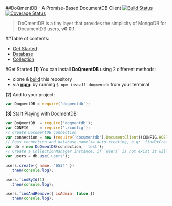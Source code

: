 ##DoQmentDB - A Promise-Based DocumentDB Client [![Build Status](https://travis-ci.org/a8m/doqmentdb.svg?branch=master)](https://travis-ci.org/a8m/doqmentdb) [![Coverage Status](https://coveralls.io/repos/a8m/doqmentdb/badge.png?branch=master)](https://coveralls.io/r/a8m/doqmentdb?branch=master)
> DoQmentDB is a tiny layer that provides the simplicity of MongoDB for DocumentDB users, **v0.0.1**.

##Table of contents:
- [Get Started](#get-started)
- [Database](#database)
- [Collection](#collection)

#Get Started
**(1)** You can install **DoQmentDB** using 2 different methods:  
- clone & [build](#developing) this repository
- via **[npm](https://www.npmjs.org/)**: by running `$ npm install doqmentdb` from your terminal

**(2)** Add to your project:  
```js
var DoqmentDB = require('doqmentdb');
```
**(3)** Start Playing with DoqmentDB:
```js
var DoQmentDB  = require('doqmentdb');
var CONFIG     = require('./config');
// Create DocumentDB connection
var connection = new (require('documentdb').DocumentClient)(CONFIG.HOST, CONFIG.OPTIONS);
// Pass connection and database-name(<= auto-creating, e.g: `findOrCreate`)
var db = new DoQmentDB(connection, 'test');
// Create a CollectionManager instance, if `users` is not exist it will create one
var users = db.use('users');

users.create({ name: '6534' })
  .then(console.log);
  
users.findById(1)
  .then(console.log);

users.findAndRemove({ isAdmin: false })
  .then(console.log);
```

